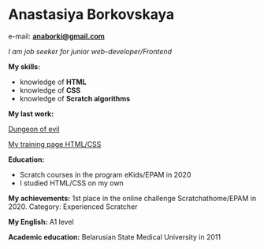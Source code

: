 # Anastasiya Borkovskaya

e-mail: **anaborki@gmail.com**

*I am job seeker for junior web-developer/Frontend*

**My skills:**
* knowledge of **HTML**
* knowledge of **CSS**
* knowledge of **Scratch algorithms**


**My last work:**

[Dungeon of evil](https://scratch.mit.edu/projects/400879125/editor)

[My training page HTML/CSS](https://evenenchantedportablesoftware.anaborki.repl.co/)

**Education:**
* Scratch courses in the program eKids/EPAM in 2020 
* I studied HTML/CSS on my own

**My achievements:**
1st place in the online challenge Scratchathome/EPAM in 2020. Category: Experienced Scratcher

**My English:**
A1 level

**Academic education:**
Belarusian State Medical University in 2011

